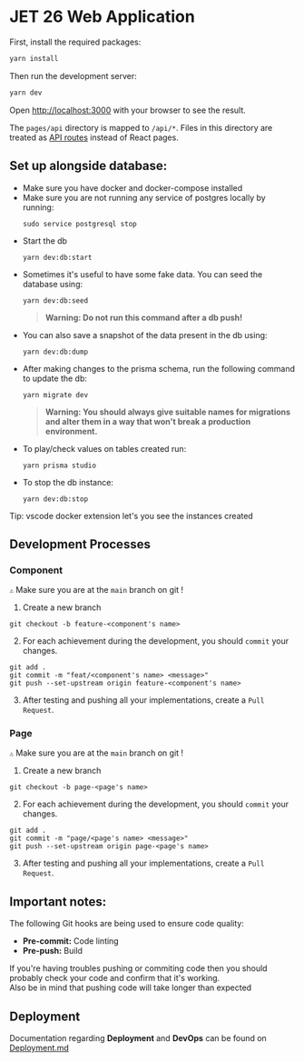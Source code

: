 # JET 26 Web Application

First, install the required packages:

```bash
yarn install
```

Then run the development server:

```bash
yarn dev
```

Open [http://localhost:3000](http://localhost:3000) with your browser to see the result.

The `pages/api` directory is mapped to `/api/*`. Files in this directory are treated as [API routes](https://nextjs.org/docs/api-routes/introduction) instead of React pages.

## Set up alongside database:

- Make sure you have docker and docker-compose installed
- Make sure you are not running any service of postgres locally by running:
  ```
  sudo service postgresql stop
  ```
- Start the db
  ```
  yarn dev:db:start
  ```
- Sometimes it's useful to have some fake data. You can seed the database using:
  ```
  yarn dev:db:seed
  ```
  > **Warning: Do not run this command after a db push!**
- You can also save a snapshot of the data present in the db using:
  ```
  yarn dev:db:dump
  ```
- After making changes to the prisma schema, run the following command to update the db:
  ```
  yarn migrate dev
  ```
  > **Warning: You should always give suitable names for migrations and alter them in a way that won't break a production environment.**
- To play/check values on tables created run:
  ```
  yarn prisma studio
  ```
- To stop the db instance:
  ```
  yarn dev:db:stop
  ```

Tip: vscode docker extension let's you see the instances created

## Development Processes

### Component

`⚠️` Make sure you are at the `main` branch on git !

1. Create a new branch

```
git checkout -b feature-<component's name>
```

2. For each achievement during the development, you should `commit` your changes.

```
git add .
git commit -m "feat/<component's name> <message>"
git push --set-upstream origin feature-<component's name>
```

3. After testing and pushing all your implementations, create a `Pull Request`.

### Page

`⚠️` Make sure you are at the `main` branch on git !

1. Create a new branch

```
git checkout -b page-<page's name>
```

2. For each achievement during the development, you should `commit` your changes.

```
git add .
git commit -m "page/<page's name> <message>"
git push --set-upstream origin page-<page's name>
```

3. After testing and pushing all your implementations, create a `Pull Request`.

## Important notes:

The following Git hooks are being used to ensure code quality:

- **Pre-commit:** Code linting
- **Pre-push:** Build

If you're having troubles pushing or commiting code then you should probably check your code and confirm that it's working.<br>
Also be in mind that pushing code will take longer than expected

## Deployment

Documentation regarding **Deployment** and **DevOps** can be found on [Deployment.md](Deployment.md)
